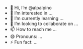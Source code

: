 - 👋 Hi, I’m @alpalpino
- 👀 I’m interested in ...
- 🌱 I’m currently learning ...
- 💞️ I’m looking to collaborate on ...
- 📫 How to reach me ...
- 😄 Pronouns: ...
- ⚡ Fun fact: ...

<!---
alpalpino/alpalpino is a ✨ special ✨ repository because its `README.md` (this file) appears on your GitHub profile.
You can click the Preview link to take a look at your changes.
--->
